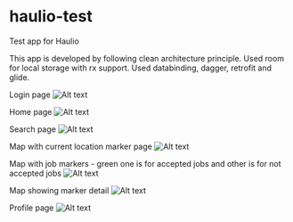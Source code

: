 # haulio-test
Test app for Haulio

This app is developed by following clean architecture principle.
Used room for local storage with rx support.
Used databinding, dagger, retrofit and glide.

Login page
![Alt text](https://user-images.githubusercontent.com/38549323/72685107-35baad80-3b15-11ea-90a4-acad0af5cd3a.png "Optional title")



Home page
![Alt text](https://user-images.githubusercontent.com/38549323/72685105-318e9000-3b15-11ea-99d9-64c58576f11e.png "Optional title")



Search page
![Alt text](https://user-images.githubusercontent.com/38549323/72685108-38b59e00-3b15-11ea-8ec8-ff4aaf7b4539.png "Optional title")



Map with current location marker page
![Alt text](https://user-images.githubusercontent.com/38549323/72685109-3bb08e80-3b15-11ea-98b4-69b39d0c7803.png "Optional title")



Map with job markers - green one is for accepted jobs and other is for not accepted jobs
![Alt text](https://user-images.githubusercontent.com/38549323/72685113-3e12e880-3b15-11ea-82d3-0e0c13cfd3a8.png "Optional title")



Map showing marker detail
![Alt text](https://user-images.githubusercontent.com/38549323/72685114-3fdcac00-3b15-11ea-9493-96cfb167eaa2.png "Optional title")



Profile page
![Alt text](https://user-images.githubusercontent.com/38549323/72685116-423f0600-3b15-11ea-929e-3c0485c2ed17.png "Optional title")

